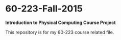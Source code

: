 # 60-223-Fall-2015
**Introduction to Physical Computing Course Project**

This repository is for my 60-223 course related file.
